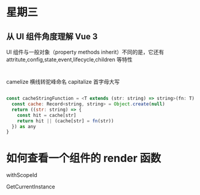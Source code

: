 # 星期三

## 从 UI 组件角度理解 Vue 3

UI 组件与一般对象（property methods inherit）不同的是，它还有 attritute,config,state,event,lifecycle,children 等特性

#

camelize 横线转驼峰命名
capitalize 首字母大写

```javascript

const cacheStringFunction = <T extends (str: string) => string>(fn: T): T => {
  const cache: Record<string, string> = Object.create(null)
  return ((str: string) => {
    const hit = cache[str]
    return hit || (cache[str] = fn(str))
  }) as any
}

```

# 如何查看一个组件的 render 函数

withScopeId

GetCurrentInstance
